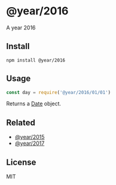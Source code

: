 # @year/2016

A year 2016

## Install

~~~
npm install @year/2016
~~~

## Usage

~~~js
const day = require('@year/2016/01/01')
~~~

Returns a [Date](https://developer.mozilla.org/en-US/docs/Web/JavaScript/Reference/Global_Objects/Date) object.

## Related

* [@year/2015](https://github.com/antonmedv/year/tree/master/packages/2015)
* [@year/2017](https://github.com/antonmedv/year/tree/master/packages/2017)

## License

MIT
